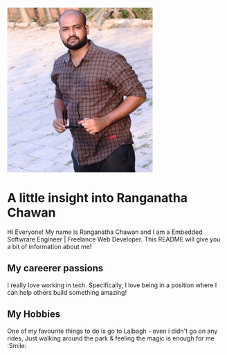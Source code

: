 ![Headshot](Ranganatha-Chawan.JPG)

# A little insight into Ranganatha Chawan
Hi Everyone! My name is Ranganatha Chawan and I am a Embedded Softwrare Engineer | Freelance Web Developer. This README will give you a bit of information about me!

## My careerer passions
I really love working in tech. Specifically, I love being in a position where I can help others build something amazing!

## My Hobbies
One of my favourite things to do is go to Lalbagh - even i didn't go on any rides, Just walking around the park & feeling the magic is enough for me :Smile:

